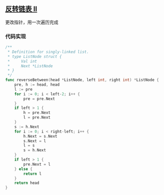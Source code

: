 ## [反转链表 II](https://leetcode-cn.com/problems/reverse-linked-list-ii/)

更改指针，用一次遍历完成



### 代码实现

```go
/**
 * Definition for singly-linked list.
 * type ListNode struct {
 *     Val int
 *     Next *ListNode
 * }
 */
func reverseBetween(head *ListNode, left int, right int) *ListNode {
	pre, h := head, head
	l := pre
	for i := 0; i < left-2; i++ {
		pre = pre.Next
	}
	if left > 1 {
		h = pre.Next
		l = pre.Next
	}
	s := h.Next
	for i := 0; i < right-left; i++ {
		h.Next = s.Next
		s.Next = l
		l = s
		s = h.Next
	}
	if left > 1 {
		pre.Next = l
	} else {
		return l
	}
	return head
}

```

